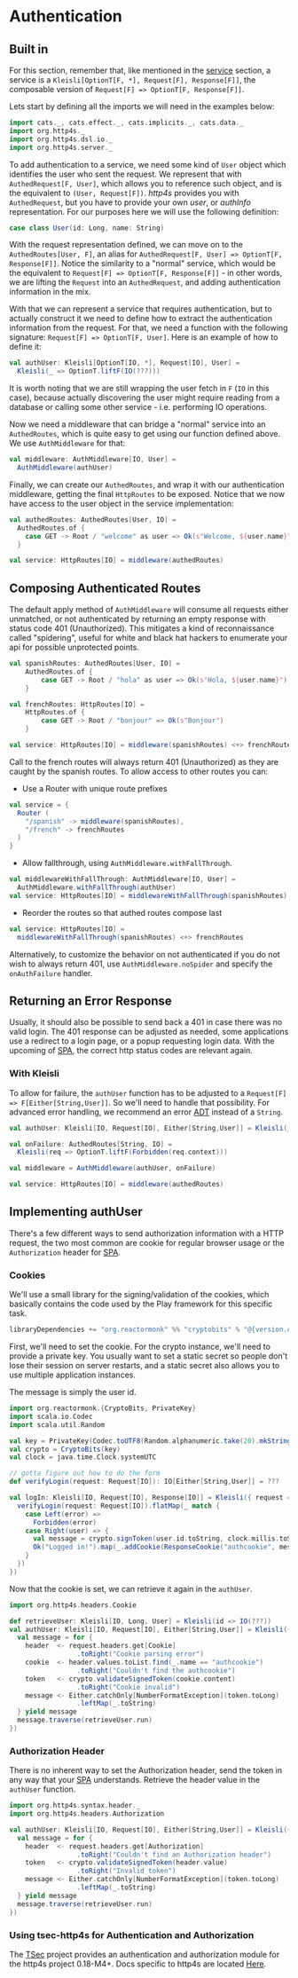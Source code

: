 
# Authentication

## Built in

For this section, remember that, like mentioned in the [service] section, a service is a
`Kleisli[OptionT[F, *], Request[F], Response[F]]`, the composable version of `Request[F] => OptionT[F, Response[F]]`.

Lets start by defining all the imports we will need in the examples below:

```scala mdoc:silent
import cats._, cats.effect._, cats.implicits._, cats.data._
import org.http4s._
import org.http4s.dsl.io._
import org.http4s.server._
```

To add authentication to a service, we need some kind of `User` object which identifies the user
who sent the request. We represent that with `AuthedRequest[F, User]`, which allows you to reference
such object, and is the equivalent to `(User, Request[F])`. _http4s_ provides you with `AuthedRequest`,
but you have to provide your own _user_, or _authInfo_ representation. For our purposes here we will
use the following definition:

```scala mdoc:silent
case class User(id: Long, name: String)
```

With the request representation defined, we can move on to the `AuthedRoutes[User, F]`, an alias for
`AuthedRequest[F, User] => OptionT[F, Response[F]]`. Notice the similarity to a "normal" service, which
would be the equivalent to `Request[F] => OptionT[F, Response[F]]` - in other words, we are lifting the
`Request` into an `AuthedRequest`, and adding authentication information in the mix.

With that we can represent a service that requires authentication, but to actually construct it we need
to define how to extract the authentication information from the request. For that, we need a function
with the following signature: `Request[F] => OptionT[F, User]`. Here is an example of how to define it:

```scala mdoc:silent
val authUser: Kleisli[OptionT[IO, *], Request[IO], User] =
  Kleisli(_ => OptionT.liftF(IO(???)))
```

It is worth noting that we are still wrapping the user fetch in `F` (`IO` in this case), because actually
discovering the user might require reading from a database or calling some other service - i.e. performing
IO operations.

Now we need a middleware that can bridge a "normal" service into an `AuthedRoutes`, which is quite easy to
get using our function defined above. We use `AuthMiddleware` for that:

```scala mdoc:silent
val middleware: AuthMiddleware[IO, User] =
  AuthMiddleware(authUser)
```

Finally, we can create our `AuthedRoutes`, and wrap it with our authentication middleware, getting the
final `HttpRoutes` to be exposed. Notice that we now have access to the user object in the service implementation:

```scala mdoc:silent
val authedRoutes: AuthedRoutes[User, IO] =
  AuthedRoutes.of {
    case GET -> Root / "welcome" as user => Ok(s"Welcome, ${user.name}")
  }

val service: HttpRoutes[IO] = middleware(authedRoutes)
```

## Composing Authenticated Routes

The default apply method of `AuthMiddleware` will consume all requests either unmatched, or
not authenticated by returning an empty response with status code 401 (Unauthorized). This mitigates
a kind of reconnaissance called "spidering", useful for white and black hat hackers to enumerate
your api for possible unprotected points.

```scala mdoc:silent:nest
val spanishRoutes: AuthedRoutes[User, IO] =
    AuthedRoutes.of {
        case GET -> Root / "hola" as user => Ok(s"Hola, ${user.name}")
    }

val frenchRoutes: HttpRoutes[IO] =
    HttpRoutes.of {
        case GET -> Root / "bonjour" => Ok(s"Bonjour")
    }

val service: HttpRoutes[IO] = middleware(spanishRoutes) <+> frenchRoutes
```

Call to the french routes will always return 401 (Unauthorized) as they are caught by the spanish routes. To allow access to other routes you can:

* Use a Router with unique route prefixes
```scala mdoc:silent:nest
val service = {
  Router (
    "/spanish" -> middleware(spanishRoutes),
    "/french" -> frenchRoutes
  )
}
```

* Allow fallthrough, using `AuthMiddleware.withFallThrough`.
```scala mdoc:silent:nest
val middlewareWithFallThrough: AuthMiddleware[IO, User] =
  AuthMiddleware.withFallThrough(authUser)
val service: HttpRoutes[IO] = middlewareWithFallThrough(spanishRoutes) <+> frenchRoutes
```

* Reorder the routes so that authed routes compose last
```scala mdoc:silent:nest
val service: HttpRoutes[IO] = 
  middlewareWithFallThrough(spanishRoutes) <+> frenchRoutes
```

Alternatively, to customize the behavior on not authenticated if you do not
wish to always return 401, use `AuthMiddleware.noSpider` and specify the `onAuthFailure` handler.

## Returning an Error Response

Usually, it should also be possible to send back a 401 in case there was no
valid login. The 401 response can be adjusted as needed, some applications use a
redirect to a login page, or a popup requesting login data. With the upcoming of
[SPA], the correct http status codes are relevant again.

### With Kleisli

To allow for failure, the `authUser` function has to be adjusted to a `Request[F]
=> F[Either[String,User]]`. So we'll need to handle that possibility. For advanced
error handling, we recommend an error [ADT] instead of a `String`.

```scala mdoc:silent:nest
val authUser: Kleisli[IO, Request[IO], Either[String,User]] = Kleisli(_ => IO(???))

val onFailure: AuthedRoutes[String, IO] = 
  Kleisli(req => OptionT.liftF(Forbidden(req.context)))

val middleware = AuthMiddleware(authUser, onFailure)

val service: HttpRoutes[IO] = middleware(authedRoutes)
```

## Implementing authUser

There's a few different ways to send authorization information with a HTTP
request, the two most common are cookie for regular browser usage or the
`Authorization` header for [SPA].

### Cookies

We'll use a small library for the signing/validation of the cookies, which
basically contains the code used by the Play framework for this specific task.

```scala
libraryDependencies += "org.reactormonk" %% "cryptobits" % "@{version.cryptobits}"
```

First, we'll need to set the cookie. For the crypto instance, we'll need to
provide a private key. You usually want to set a static secret so people don't
lose their session on server restarts, and a static secret also allows you to
use multiple application instances.

The message is simply the user id.

```scala mdoc:silent
import org.reactormonk.{CryptoBits, PrivateKey}
import scala.io.Codec
import scala.util.Random

val key = PrivateKey(Codec.toUTF8(Random.alphanumeric.take(20).mkString("")))
val crypto = CryptoBits(key)
val clock = java.time.Clock.systemUTC

// gotta figure out how to do the form
def verifyLogin(request: Request[IO]): IO[Either[String,User]] = ???

val logIn: Kleisli[IO, Request[IO], Response[IO]] = Kleisli({ request =>
  verifyLogin(request: Request[IO]).flatMap(_ match {
    case Left(error) =>
      Forbidden(error)
    case Right(user) => {
      val message = crypto.signToken(user.id.toString, clock.millis.toString)
      Ok("Logged in!").map(_.addCookie(ResponseCookie("authcookie", message)))
    }
  })
})
```

Now that the cookie is set, we can retrieve it again in the `authUser`.

```scala mdoc:silent:nest
import org.http4s.headers.Cookie

def retrieveUser: Kleisli[IO, Long, User] = Kleisli(id => IO(???))
val authUser: Kleisli[IO, Request[IO], Either[String,User]] = Kleisli({ request =>
  val message = for {
    header  <- request.headers.get[Cookie]
                 .toRight("Cookie parsing error")
    cookie  <- header.values.toList.find(_.name == "authcookie")
                 .toRight("Couldn't find the authcookie")
    token   <- crypto.validateSignedToken(cookie.content)
                 .toRight("Cookie invalid")
    message <- Either.catchOnly[NumberFormatException](token.toLong)
                 .leftMap(_.toString)
  } yield message
  message.traverse(retrieveUser.run)
})
```

### Authorization Header

There is no inherent way to set the Authorization header, send the token in any
way that your [SPA] understands. Retrieve the header value in the `authUser`
function.

```scala mdoc:silent:nest
import org.http4s.syntax.header._
import org.http4s.headers.Authorization

val authUser: Kleisli[IO, Request[IO], Either[String,User]] = Kleisli({ request =>
  val message = for {
    header  <- request.headers.get[Authorization]
                 .toRight("Couldn't find an Authorization header")
    token   <- crypto.validateSignedToken(header.value)
                 .toRight("Invalid token")
    message <- Either.catchOnly[NumberFormatException](token.toLong)
                 .leftMap(_.toString)
  } yield message
  message.traverse(retrieveUser.run)
})
```

### Using tsec-http4s for Authentication and Authorization
The [TSec] project provides an authentication and authorization module
 for the http4s project 0.18-M4+. Docs specific to http4s are located [Here](https://jmcardon.github.io/tsec/docs/http4s-auth.html).

[service]: ../service
[SPA]: https://en.wikipedia.org/wiki/Single-page_application
[ADT]: https://typelevel.org/blog/2014/11/10/why_is_adt_pattern_matching_allowed.html
[TSec]: https://jmcardon.github.io/tsec/
